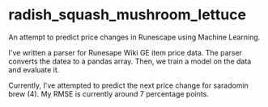 # radish_squash_mushroom_lettuce
An attempt to predict price changes in Runescape using Machine Learning.

I've written a parser for Runesape Wiki GE item price data.
The parser converts the datea to a pandas array.
Then, we train a model on the data and evaluate it.

Currently, I've attempted to predict the next price change for saradomin brew (4).
My RMSE is currently around 7 percentage points.
